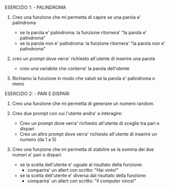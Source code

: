 
ESERCIZIO 1: 
    - PALINDROMA

1. Creo una funzione che mi permetta di capire se una parola e' palindroma
    - se la parola e' palindroma: la funzione ritornera' "la parola e' palindroma"
    - se la parola non e' palindroma: la funzione ritornera' "la parola non e' palindroma"

2. creo un prompt dove verra' richiesto all'utente di inserire una parola
    - creo una variabile che conterra' la parola dell'utente

3. Richiamo la funzione in modo che valuti se la parola e' palindroma o meno


ESERCIZIO 2:
    - PARI E DISPARI

1. Creo una funzione che mi permetta di generare un numero random.

2. Creo due prompt con cui l'utente andra' a interagire:
    - Creo un prompt dove verra' richiesto all'utente di sceglie tra pari o dispari
    - Creo un altro prompt dove verra' richiesto all'utente di inserire un numero (da 1 a 5)

3. Creo una funzione che mi permetta di stabilire se la somma dei due numeri e' pari o dispari:
    - se la scelta dell'utente e' uguale al risultato della funzione: 
        - comparira' un allert con scritto: "Hai vinto!"
    - se la scelta dell'utente e' diversa dal risultato della funzione: 
        - comparira' un allert con scritto: "Il computer vince!"


